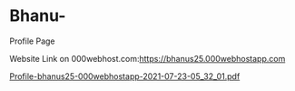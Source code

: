 # Bhanu-
Profile Page


Website Link on 000webhost.com:https://bhanus25.000webhostapp.com

[Profile-bhanus25-000webhostapp-2021-07-23-05_32_01.pdf](https://github.com/Bhanu-PartapS/Bhanu-/files/6877785/Profile-bhanus25-000webhostapp-2021-07-23-05_32_01.pdf)


